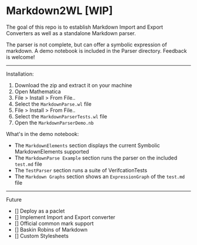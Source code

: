 # **Markdown2WL** [WIP]

The goal of this repo is to establish Markdown Import and Export Converters as well as a standalone Markdown parser.

The parser is not complete, but can offer a symbolic expression of markdown. A demo notebook is included in the Parser directory. Feedback is welcome!

---
Installation:
1. Download the zip and extract it on your machine
2. Open Mathematica
3. File > Install > From File..
4. Select the `MarkdownParse.wl` file
3. File > Install > From File..
4. Select the `MarkdownParserTests.wl` file
5. Open the `MarkdownParserDemo.nb`

What's in the demo notebook:

* The `MarkdownElements` section displays the current Symbolic MarkdownElements supported
* The `MarkdownParse Example` section runs the parser on the included `test.md` file
* The `TestParser` section runs a suite of VerifcationTests
* The `Markdown Graphs` section shows an `ExpressionGraph` of the `test.md` file


---
Future

- [] Deploy as a paclet
- [] Implement Import and Export converter
- [] Official common mark support
- [] Baskin Robins of Markdown
- [] Custom Stylesheets
